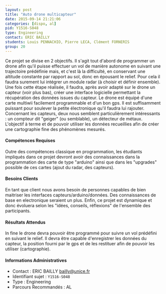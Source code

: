 ```yaml
---
layout: post
title: "Auto drone multicapteur"
date: 2015-09-14 21:21:06
categories: [dispo, al]
pid: Y1516-S048
type: Engineering
contact: ERIC BAILLY
students: Louis PENNACHIO, Pierre LECA, Clément FORNERIS
group: 20
---
```

       
Ce projet se divise en 2 objectifs. Il s'agit tout d'abord de programmer un drone afin qu'il puisse effectuer un vol de manière autonome en suivant une trajectoire prédéfinie mais, et c'est là la difficulté, en conservant une altitude constante par rapport au sol, donc en épousant le relief. Pour cela il faudra surement lui intégrer un module radar (à choisir et définir ensemble). Une fois cette étape réalisée, il faudra, après avoir adapté sur le drone un capteur (voir plus bas), créer une interface logicielle permettant la récupération des données issues du capteur. 
Le drone est équipé d'une carte multiwii facilement programmable et d'un bon gps. Il est suffisamment puissant pour soulever la petite électronique qu'il faudra lui rajouter. 
Concernant les capteurs, deux nous semblent particulièrement intéressants : un compteur dit "geiger" (ou semblable), un détecteur de métaux. L'objectif à terme et de pouvoir utiliser les données recueillies afin de créer une cartographie fine des phénomènes mesurés.

#### Compétences Requises
Outre des compétences classique en programmation, les étudiants impliqués dans ce projet devront avoir des connaissances dans la programmation des carte de type "arduino" ainsi que dans les "upgrades" possible de ces cartes (ajout du radar, des capteurs).


#### Besoins Clients
En tant que client nous avons besoin de personnes capables de bien maitriser les interfaces capteurs/arduino/données. Des connaissances de base en electronique seraient un plus. 
Enfin, ce projet est dynamique et donc évoluera selon les "idées, conseils, réflexions" de l'ensemble des participants. 

#### Résultats Attendus
In fine le drone devra pouvoir être programmé pour suivre un vol prédéfini en suivant le relief. Il devra être capable d'enregistrer les données du capteur, la position fourni par le gps et de les restituer afin de pouvoir les utiliser (cartographie).
     

#### Informations Administratives
  * Contact : ERIC BAILLY <bailly@unice.fr>
  * Identifiant sujet : `Y1516-S048`
  * Type : Engineering
  * Parcours Recommandés : AL
     